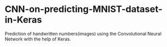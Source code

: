 # CNN-on-predicting-MNIST-dataset-in-Keras
Prediction of handwritten numbers(images) using the Convolutional Neural Network with the help of Keras. 
